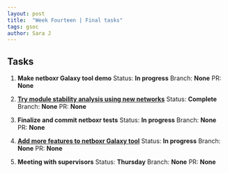```yaml
---
layout: post
title:  "Week Fourteen | Final tasks"
tags: gsoc
author: Sara J
---
```


## Tasks
        
1. **Make netboxr Galaxy tool demo**
    Status: **In progress**
    Branch: **None**
    PR: **None** 
    
2. **[Try module stability analysis using new networks](https://github.com/mil2041/netboxr/issues/44)**
    Status: **Complete**
    Branch: **None**
    PR: **None** 
    
3. **Finalize and commit netboxr tests**
    Status: **In progress**
    Branch: **None**
    PR: **None** 
    
4. **[Add more features to netboxr Galaxy tool](https://github.com/mil2041/netboxr/issues/39)**
    Status: **In progress**
    Branch: **None**
    PR: **None**    
                    
5. **Meeting with supervisors**
    Status: **Thursday**
    Branch: **None**
    PR: **None** 


